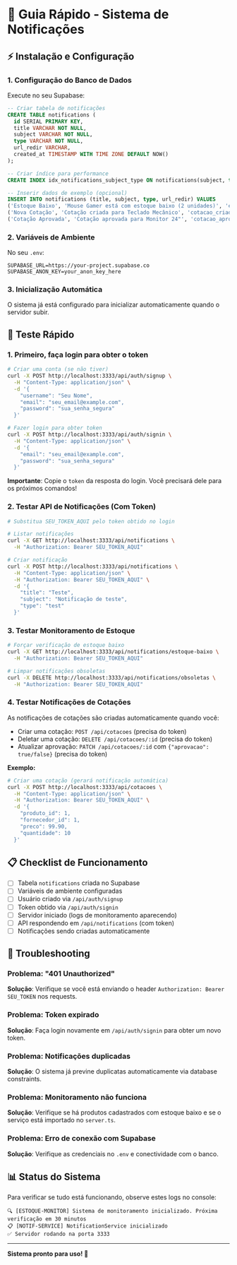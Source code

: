 # 🚀 Guia Rápido - Sistema de Notificações

## ⚡ Instalação e Configuração

### 1. Configuração do Banco de Dados

Execute no seu Supabase:

```sql
-- Criar tabela de notificações
CREATE TABLE notifications (
  id SERIAL PRIMARY KEY,
  title VARCHAR NOT NULL,
  subject VARCHAR NOT NULL,
  type VARCHAR NOT NULL,
  url_redir VARCHAR,
  created_at TIMESTAMP WITH TIME ZONE DEFAULT NOW()
);

-- Criar índice para performance
CREATE INDEX idx_notifications_subject_type ON notifications(subject, type);

-- Inserir dados de exemplo (opcional)
INSERT INTO notifications (title, subject, type, url_redir) VALUES
('Estoque Baixo', 'Mouse Gamer está com estoque baixo (2 unidades)', 'estoque_baixo', '/produtos/1'),
('Nova Cotação', 'Cotação criada para Teclado Mecânico', 'cotacao_criada', '/cotacoes/1'),
('Cotação Aprovada', 'Cotação aprovada para Monitor 24"', 'cotacao_aprovada', '/cotacoes/2');
```

### 2. Variáveis de Ambiente

No seu `.env`:

```env
SUPABASE_URL=https://your-project.supabase.co
SUPABASE_ANON_KEY=your_anon_key_here
```

### 3. Inicialização Automática

O sistema já está configurado para inicializar automaticamente quando o servidor subir.

## 🎯 Teste Rápido

### 1. Primeiro, faça login para obter o token

```bash
# Criar uma conta (se não tiver)
curl -X POST http://localhost:3333/api/auth/signup \
  -H "Content-Type: application/json" \
  -d '{
    "username": "Seu Nome",
    "email": "seu_email@example.com", 
    "password": "sua_senha_segura"
  }'

# Fazer login para obter token
curl -X POST http://localhost:3333/api/auth/signin \
  -H "Content-Type: application/json" \
  -d '{
    "email": "seu_email@example.com",
    "password": "sua_senha_segura"
  }'
```

**Importante**: Copie o `token` da resposta do login. Você precisará dele para os próximos comandos!

### 2. Testar API de Notificações (Com Token)

```bash
# Substitua SEU_TOKEN_AQUI pelo token obtido no login

# Listar notificações
curl -X GET http://localhost:3333/api/notifications \
  -H "Authorization: Bearer SEU_TOKEN_AQUI"

# Criar notificação
curl -X POST http://localhost:3333/api/notifications \
  -H "Content-Type: application/json" \
  -H "Authorization: Bearer SEU_TOKEN_AQUI" \
  -d '{
    "title": "Teste",
    "subject": "Notificação de teste",
    "type": "test"
  }'
```

### 3. Testar Monitoramento de Estoque

```bash
# Forçar verificação de estoque baixo
curl -X GET http://localhost:3333/api/notifications/estoque-baixo \
  -H "Authorization: Bearer SEU_TOKEN_AQUI"

# Limpar notificações obsoletas
curl -X DELETE http://localhost:3333/api/notifications/obsoletas \
  -H "Authorization: Bearer SEU_TOKEN_AQUI"
```

### 4. Testar Notificações de Cotações

As notificações de cotações são criadas automaticamente quando você:
- Criar uma cotação: `POST /api/cotacoes` (precisa do token)
- Deletar uma cotação: `DELETE /api/cotacoes/:id` (precisa do token)  
- Atualizar aprovação: `PATCH /api/cotacoes/:id` com `{"aprovacao": true/false}` (precisa do token)

**Exemplo:**
```bash
# Criar uma cotação (gerará notificação automática)
curl -X POST http://localhost:3333/api/cotacoes \
  -H "Content-Type: application/json" \
  -H "Authorization: Bearer SEU_TOKEN_AQUI" \
  -d '{
    "produto_id": 1,
    "fornecedor_id": 1,
    "preco": 99.90,
    "quantidade": 10
  }'
```

## 📋 Checklist de Funcionamento

- [ ] Tabela `notifications` criada no Supabase
- [ ] Variáveis de ambiente configuradas
- [ ] Usuário criado via `/api/auth/signup`
- [ ] Token obtido via `/api/auth/signin`
- [ ] Servidor iniciado (logs de monitoramento aparecendo)
- [ ] API respondendo em `/api/notifications` (com token)
- [ ] Notificações sendo criadas automaticamente

## 🔧 Troubleshooting

### Problema: "401 Unauthorized"
**Solução**: Verifique se você está enviando o header `Authorization: Bearer SEU_TOKEN` nos requests.

### Problema: Token expirado
**Solução**: Faça login novamente em `/api/auth/signin` para obter um novo token.

### Problema: Notificações duplicadas
**Solução**: O sistema já previne duplicatas automaticamente via database constraints.

### Problema: Monitoramento não funciona
**Solução**: Verifique se há produtos cadastrados com estoque baixo e se o serviço está importado no `server.ts`.

### Problema: Erro de conexão com Supabase
**Solução**: Verifique as credenciais no `.env` e conectividade com o banco.

## 📊 Status do Sistema

Para verificar se tudo está funcionando, observe estes logs no console:

```
🔍 [ESTOQUE-MONITOR] Sistema de monitoramento inicializado. Próxima verificação em 30 minutos
📋 [NOTIF-SERVICE] NotificationService inicializado
✅ Servidor rodando na porta 3333
```

---

**Sistema pronto para uso! 🎉**
